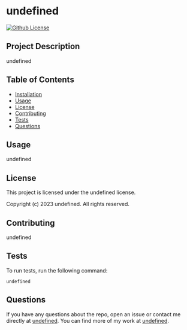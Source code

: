 # undefined
[![Github License]()]()

## Project Description
undefined

## Table of Contents
- [Installation](#installation)
- [Usage](#usage)
- [License](#license)
- [Contributing](#contributing)
- [Tests](#tests)
- [Questions](#questions)
  
## Usage
undefined

  
## License
This project is licensed under the undefined license.


Copyright (c) 2023 undefined. All rights reserved.



  
    
## Contributing
undefined

  
## Tests
To run tests, run the following command:
```
undefined
```

  
## Questions
If you have any questions about the repo, open an issue or contact me directly at [undefined](mailto:undefined). You can find more of my work at [undefined](https://github.com/undefined).
